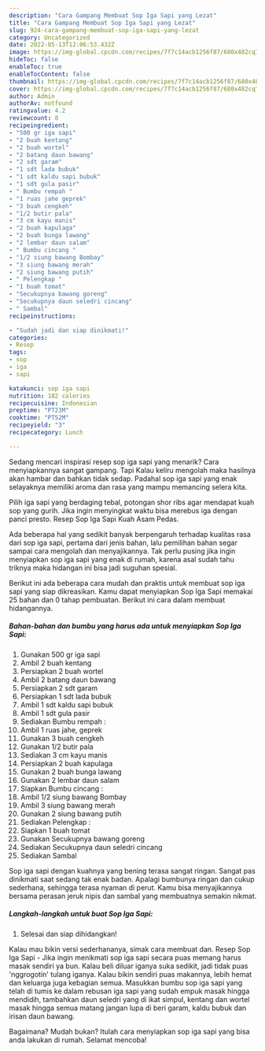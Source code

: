 ```yaml
---
description: "Cara Gampang Membuat Sop Iga Sapi yang Lezat"
title: "Cara Gampang Membuat Sop Iga Sapi yang Lezat"
slug: 924-cara-gampang-membuat-sop-iga-sapi-yang-lezat
category: Uncategorized
date: 2022-05-13T12:06:53.432Z
image: https://img-global.cpcdn.com/recipes/7f7c14acb1256f87/680x482cq70/sop-iga-sapi-foto-resep-utama.jpg
hideToc: false
enableToc: true
enableTocContent: false
thumbnail: https://img-global.cpcdn.com/recipes/7f7c14acb1256f87/680x482cq70/sop-iga-sapi-foto-resep-utama.jpg
cover: https://img-global.cpcdn.com/recipes/7f7c14acb1256f87/680x482cq70/sop-iga-sapi-foto-resep-utama.jpg
author: Admin
authorAv: notfound
ratingvalue: 4.2
reviewcount: 8
recipeingredient:
- "500 gr iga sapi"
- "2 buah kentang"
- "2 buah wortel"
- "2 batang daun bawang"
- "2 sdt garam"
- "1 sdt lada bubuk"
- "1 sdt kaldu sapi bubuk"
- "1 sdt gula pasir"
- " Bumbu rempah "
- "1 ruas jahe geprek"
- "3 buah cengkeh"
- "1/2 butir pala"
- "3 cm kayu manis"
- "2 buah kapulaga"
- "2 buah bunga lawang"
- "2 lembar daun salam"
- " Bumbu cincang "
- "1/2 siung bawang Bombay"
- "3 siung bawang merah"
- "2 siung bawang putih"
- " Pelengkap "
- "1 buah tomat"
- "Secukupnya bawang goreng"
- "Secukupnya daun seledri cincang"
- " Sambal"
recipeinstructions:

- "Sudah jadi dan siap dinikmati!"
categories:
- Resep
tags:
- sop
- iga
- sapi

katakunci: sop iga sapi 
nutrition: 182 calories
recipecuisine: Indonesian
preptime: "PT23M"
cooktime: "PT52M"
recipeyield: "3"
recipecategory: Lunch

---
```



Sedang mencari inspirasi resep sop iga sapi yang menarik? Cara menyiapkannya sangat gampang. Tapi Kalau keliru mengolah maka hasilnya akan hambar dan bahkan tidak sedap. Padahal sop iga sapi yang enak selayaknya memiliki aroma dan rasa yang mampu memancing selera kita.


Pilih iga sapi yang berdaging tebal, potongan shor ribs agar mendapat kuah sop yang gurih. Jika ingin menyingkat waktu bisa merebus iga dengan panci presto. Resep Sop Iga Sapi Kuah Asam Pedas.

Ada beberapa hal yang sedikit banyak berpengaruh terhadap kualitas rasa dari sop iga sapi, pertama dari jenis bahan, lalu pemilihan bahan segar sampai cara mengolah dan menyajikannya. Tak perlu pusing jika ingin menyiapkan sop iga sapi yang enak di rumah, karena asal sudah tahu triknya maka hidangan ini bisa jadi suguhan spesial.


Berikut ini ada beberapa cara mudah dan praktis untuk membuat sop iga sapi yang siap dikreasikan. Kamu dapat menyiapkan Sop Iga Sapi memakai 25 bahan dan 0 tahap pembuatan. Berikut ini cara dalam membuat hidangannya.

<!--inarticleads1-->

##### Bahan-bahan dan bumbu yang harus ada untuk menyiapkan Sop Iga Sapi:

1. Gunakan 500 gr iga sapi
1. Ambil 2 buah kentang
1. Persiapkan 2 buah wortel
1. Ambil 2 batang daun bawang
1. Persiapkan 2 sdt garam
1. Persiapkan 1 sdt lada bubuk
1. Ambil 1 sdt kaldu sapi bubuk
1. Ambil 1 sdt gula pasir
1. Sediakan  Bumbu rempah :
1. Ambil 1 ruas jahe, geprek
1. Gunakan 3 buah cengkeh
1. Gunakan 1/2 butir pala
1. Sediakan 3 cm kayu manis
1. Persiapkan 2 buah kapulaga
1. Gunakan 2 buah bunga lawang
1. Gunakan 2 lembar daun salam
1. Siapkan  Bumbu cincang :
1. Ambil 1/2 siung bawang Bombay
1. Ambil 3 siung bawang merah
1. Gunakan 2 siung bawang putih
1. Sediakan  Pelengkap :
1. Siapkan 1 buah tomat
1. Gunakan Secukupnya bawang goreng
1. Sediakan Secukupnya daun seledri cincang
1. Sediakan  Sambal


Sop iga sapi dengan kuahnya yang bening terasa sangat ringan. Sangat pas dinikmati saat sedang tak enak badan. Apalagi bumbunya ringan dan cukup sederhana, sehingga terasa nyaman di perut. Kamu bisa menyajikannya bersama perasan jeruk nipis dan sambal yang membuatnya semakin nikmat. 

<!--inarticleads2-->

##### Langkah-langkah untuk buat Sop Iga Sapi:


1. Selesai dan siap dihidangkan!

Kalau mau bikin versi sederhananya, simak cara membuat dan. Resep Sop Iga Sapi - Jika ingin menikmati sop iga sapi secara puas memang harus masak sendiri ya bun. Kalau beli diluar iganya suka sedikit, jadi tidak puas &#39;nggrogotin&#39; tulang iganya. Kalau bikin sendiri puas makannya, lebih hemat dan keluarga juga kebagian semua. Masukkan bumbu sop iga sapi yang telah di tumis ke dalam rebusan iga sapi yang sudah empuk masak hingga mendidih, tambahkan daun seledri yang di ikat simpul, kentang dan wortel masak hingga semua matang jangan lupa di beri garam, kaldu bubuk dan irisan daun bawang. 

Bagaimana? Mudah bukan? Itulah cara menyiapkan sop iga sapi yang bisa anda lakukan di rumah. Selamat mencoba!
